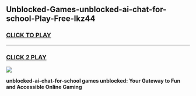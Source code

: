 
## Unblocked-Games-unblocked-ai-chat-for-school-Play-Free-lkz44
<h3>
<a href="https://premium76.site?title=unblocked-ai-chat-for-school&ref=18A1">CLICK TO PLAY</a></h3>
<hr>

<h3>
<a href="https://premium76.site?title=unblocked-ai-chat-for-school&ref=18A1">CLICK 2 PLAY</a>
  
</h3>

<a href="https://premium76.site?title=unblocked-ai-chat-for-school&ref=18A1"><img src="https://clearcache.store/games.png"></a>


**unblocked-ai-chat-for-school games unblocked: Your Gateway to Fun and Accessible Online Gaming**
